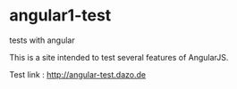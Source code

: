# angular1-test
tests with angular

This is a site intended to test several features of AngularJS.

Test link : http://angular-test.dazo.de